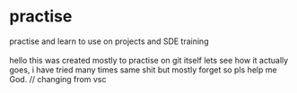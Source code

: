 # practise
practise and learn to use on projects and SDE training  
<br>
hello this was created mostly to practise on git itself lets see how it actually goes,
i have tried many times same shit but mostly forget so pls help me God.
// changing from vsc

